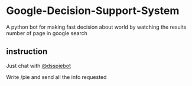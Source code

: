 # Google-Decision-Support-System

A python bot for making fast decision about world by watching the results number of page in google search

## instruction

Just chat with [@dsspiebot](http://telegram.me/dsspiebot)

Write /pie and send all the info requested
